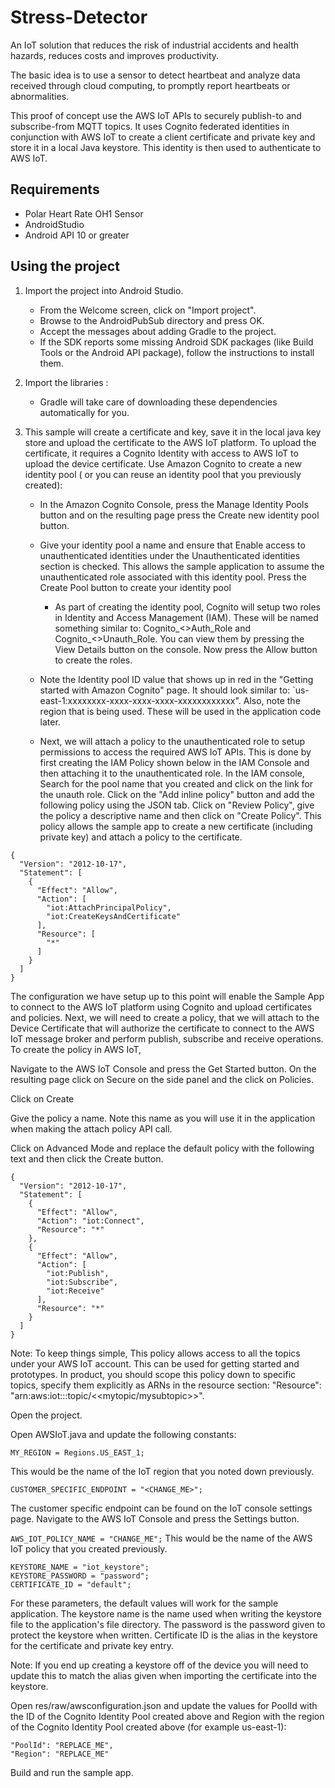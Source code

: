 # Stress-Detector
An IoT solution that reduces the risk of industrial accidents and health hazards, reduces costs and improves productivity.

The basic idea is to use a sensor to detect heartbeat and analyze data received through cloud computing, to promptly report heartbeats or abnormalities.

This proof of concept use the AWS IoT APIs to securely publish-to and subscribe-from MQTT topics. It uses Cognito federated identities in conjunction with AWS IoT to create a client certificate and private key and store it in a local Java keystore. This identity is then used to authenticate to AWS IoT. 

## Requirements
- Polar Heart Rate OH1 Sensor
- AndroidStudio
- Android API 10 or greater

## Using the project
1. Import the project into Android Studio.

   - From the Welcome screen, click on "Import project".
   - Browse to the AndroidPubSub directory and press OK.
   - Accept the messages about adding Gradle to the project.
   - If the SDK reports some missing Android SDK packages (like Build Tools or the Android API package), follow the instructions to install them.
2. Import the libraries :

   - Gradle will take care of downloading these dependencies automatically for you.
3. This sample will create a certificate and key, save it in the local java key store and upload the certificate to the AWS IoT platform. To upload the certificate, it requires a Cognito Identity with access to AWS IoT to upload the device certificate. Use Amazon Cognito to create a new identity pool ( or you can reuse an identity pool that you previously created):

   - In the Amazon Cognito Console, press the Manage Identity Pools button and on the resulting page press the Create new identity pool button.

   - Give your identity pool a name and ensure that Enable access to unauthenticated identities under the Unauthenticated identities         section is checked. This allows the sample application to assume the unauthenticated role associated with this identity pool. Press       the Create Pool button to create your identity pool
   
      - As part of creating the identity pool, Cognito will setup two roles in Identity and Access Management (IAM). 
     These will be named something similar to: Cognito_<<PoolName>>Auth_Role and Cognito_<<PoolName>>Unauth_Role. 
     You can view them by pressing the View Details button on the console. Now press the Allow button to create the roles.
   - Note the Identity pool ID value that shows up in red in the "Getting started with Amazon Cognito" page. It should look similar to: `us-east-1:xxxxxxxx-xxxx-xxxx-xxxx-xxxxxxxxxxxx". Also, note the region that is being used. These will be used in the application code later.

    - Next, we will attach a policy to the unauthenticated role to setup permissions to access the required AWS IoT APIs. This is done by first creating the IAM Policy shown below in the IAM Console and then attaching it to the unauthenticated role. In the IAM console, Search for the pool name that you created and click on the link for the unauth role. 
Click on the "Add inline policy" button and add the following policy using the JSON tab. Click on "Review Policy", give the policy a descriptive name and then click on "Create Policy". This policy allows the sample app to create a new certificate (including private key) and attach a policy to the certificate.
``` 
{
  "Version": "2012-10-17",
  "Statement": [
    {
      "Effect": "Allow",
      "Action": [
        "iot:AttachPrincipalPolicy",
        "iot:CreateKeysAndCertificate"
      ],
      "Resource": [
        "*"
      ]
    }
  ]
}
```
The configuration we have setup up to this point will enable the Sample App to connect to the AWS IoT platform using Cognito and upload certificates and policies. Next, we will need to create a policy, that we will attach to the Device Certificate that will authorize the certificate to connect to the AWS IoT message broker and perform publish, subscribe and receive operations. To create the policy in AWS IoT,

Navigate to the AWS IoT Console and press the Get Started button. On the resulting page click on Secure on the side panel and the click on Policies.

Click on Create

Give the policy a name. Note this name as you will use it in the application when making the attach policy API call.

Click on Advanced Mode and replace the default policy with the following text and then click the Create button.
```
{
  "Version": "2012-10-17",
  "Statement": [
    {
      "Effect": "Allow",
      "Action": "iot:Connect",
      "Resource": "*"
    },
    {
      "Effect": "Allow",
      "Action": [
        "iot:Publish",
        "iot:Subscribe",
        "iot:Receive"
      ],
      "Resource": "*"
    }
  ]
}
```
Note: To keep things simple, This policy allows access to all the topics under your AWS IoT account. This can be used for getting started and prototypes. In product, you should scope this policy down to specific topics, specify them explicitly as ARNs in the resource section: "Resource": "arn:aws:iot:<REGION>:<ACCOUNT ID>:topic/<<mytopic/mysubtopic>>".

Open the project.

Open AWSIoT.java and update the following constants:
```
MY_REGION = Regions.US_EAST_1;
```
This would be the name of the IoT region that you noted down previously.

```
CUSTOMER_SPECIFIC_ENDPOINT = "<CHANGE_ME>";
```
The customer specific endpoint can be found on the IoT console settings page. Navigate to the AWS IoT Console and press the Settings button.

```AWS_IOT_POLICY_NAME = "CHANGE_ME";```
This would be the name of the AWS IoT policy that you created previously.

```
KEYSTORE_NAME = "iot_keystore";
KEYSTORE_PASSWORD = "password";
CERTIFICATE_ID = "default";
```
For these parameters, the default values will work for the sample application. The keystore name is the name used when writing the keystore file to the application's file directory. The password is the password given to protect the keystore when written. Certificate ID is the alias in the keystore for the certificate and private key entry.

Note: If you end up creating a keystore off of the device you will need to update this to match the alias given when importing the certificate into the keystore.

Open res/raw/awsconfiguration.json and update the values for PoolId with the ID of the Cognito Identity Pool created above and Region with the region of the Cognito Identity Pool created above (for example us-east-1):
```
"PoolId": "REPLACE_ME",
"Region": "REPLACE_ME"
```
Build and run the sample app.

